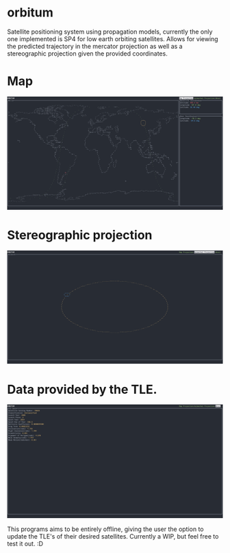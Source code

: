 # orbitum
Satellite positioning system using propagation models, currently the only one implemented is SP4 for low earth orbiting satellites. Allows for viewing the predicted trajectory in the mercator projection as well as a stereographic projection given the provided coordinates.
# Map
![image description](demo_1.png)
# Stereographic projection
![image description](demo_2.png)
# Data provided by the TLE.
![image description](demo_3.png)

This programs aims to be entirely offline, giving the user the option to update the TLE's of their desired satellites. Currently a WIP, but feel free to test it out. :D
